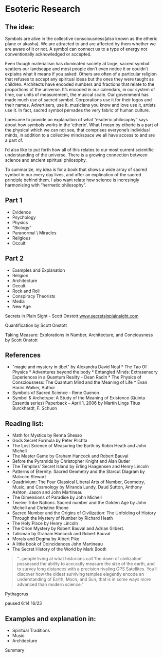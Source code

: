 # Esoteric Research

## The idea:

Symbols are alive in the collective consciousness(also known as the etheric plane or akasha).  We are attracted to and are affected by them whether we are aware of it or not.  A symbol can connect us to a type of energy not conventionally acknowledged or accepted.  

Even though materialism has dominated society at large, sacred symbol scatters our landscape and most people don’t even notice it or couldn’t explains what it means if you asked.  Others are often of a particular religion that refuses to accept any spiritual ideas but the ones they were taught as children.  Architects have encoded numbers and fractions that relate to the proportions of the universe. It’s encoded in our calendars, in our system of time, our units of measurement, the musical scale.  Our government has made much use of sacred symbol. Corporations use it for their logos and their names.  Advertisers, use it, musicians you know and love use it, artists use it.  In fact, sacred symbol pervades the very fabric of human culture.

I presume to provide an explanation of what “esoteric philosophy” says about how symbols works in the ‘etheric’.  What I mean by etheric is a part of the physical which we can not see, that comprises everyone’s individual minds, in addition to a collective mind\space we all have access to and are a part of.

I’d also like to put forth how all of this relates to our most current scientific understanding of the universe.  There is a growing connection between science and ancient spiritual philosophy.

To summarize, my idea is for a book that shows a wide array of sacred symbol in our every day lives, and offer an explination of the sacred principle behind them.  I also want relate how science is incresingly harmonising with “hermetic philosophy”.

## Part 1
* Evidence
* Psychology
* Physics
* "Biology"
* Paranormal \ Miracles
* Religious
* Occult
## Part 2 
* Examples and Explanation
* Religion
* Architecture
* Occult 
* Rock and Roll
* Conspiracy Theorists
* Media
* New Age	

Secrets in Plain Sight - Scott Onstott
www.secretsinplainsight.com

Quantification by Scott Onstott

Taking Measure: Explorations in Number, Architecture, and Conciousness by Scott Onstott

## References

* "magic and mystery in tibet" by Alexandra David Neal
* The Tao Of Physics 
* Adventures beyond the body
* Entangled Minds: Extrasensory Experiences in a Quantum Reality - Dean Radin
* The Physics of Consciousness: The Quantum Mind and the Meaning of Life
* Evan Harris Walker, Author
* Symbols of Sacred Science - Rene Guenon
* Symbol & Archetype: A Study of the Meaning of Existence (Quinta Essentia series) Paperback – April 1, 2006 by Martin Lings Titus Burckhardt,  F. Schuon

## Reading list:
- Math for Mystics by Renna Shesso
- Gods Secret Formula by Peter Plichta
- The Lost Science of Measuring the Earth by Robin Heath and John Michell
- The Master Game by Graham Hancock and Robert Bauval
- Before the Pyramids by Christopher Knight and Alan Butler
- The Templars’ Secret Island by Erling Haagensen and Henry Lincoln
- Patterns of Eternity: Sacred Geometry and the Starcut Diagram by Malcolm Stewart
- Quadrivium: The Four Classical Liberal Arts of Number, Geometry, Music, and Cosmology by Miranda Lundy, Daud Sutton, Anthony Ashton, Jason and John Martineau
- The Dimensions of Paradise by John Michell
- Twelve Tribe Nations.  Sacred number and the Golden Age by John Michell and Christine Rhone
- Sacred Number and the Origins of Civilization: The Unfolding of History Through the Mystery of Number by Richard Heath 
- The Holy Place by Henry Lincoln
- The Orion Mystery by Robert Bauval and Adrian Gilbert.
- Talisman by Graham Hancock and Robert Bauval
- Morals and Dogma by Albert Pike
- A little book of Coincidences John Martineau
- The Secret History of the World by Mark Booth

>“...people living at what historians call ‘the dawn of civilization’ possessed the ability to accuratly measure the size of the earth, and to survey long distances with a precision rivaling GPS Satellites.  You’ll discover how the oldest surviving temples elegently encode an understanding of Earth, Moon, and Sun, that is in some ways more advanced than modern science.”

Pythagorus

paused 6:14 16/23


## Examples and explanation in:
* Spiritual Traditions
* Music
* Architecture
	
Summary

